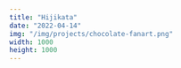 ```yaml
---
title: "Hijikata"
date: "2022-04-14"
img: "/img/projects/chocolate-fanart.png"
width: 1000
height: 1000
---
```

